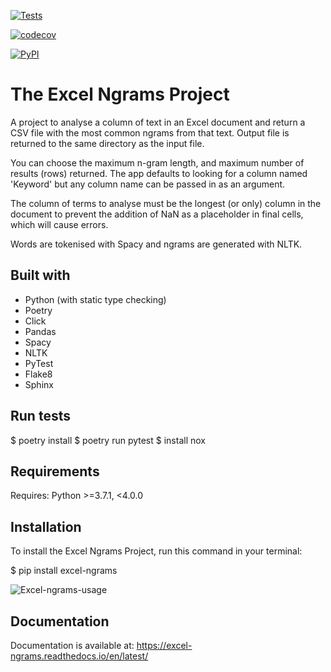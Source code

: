 [![Tests](https://github.com/mattyocode/excel-ngrams/workflows/Tests/badge.svg)](https://github.com/mattyocode/excel-ngrams/actions?workflow=Tests)

[![codecov](https://codecov.io/gh/mattyocode/excel-ngrams/branch/main/graph/badge.svg?token=0621CKX30T)](https://codecov.io/gh/mattyocode/excel-ngrams)

[![PyPI](https://img.shields.io/pypi/v/excel-ngrams.svg)](https://pypi.org/project/excel-ngrams/)

# The Excel Ngrams Project

A project to analyse a column of text in an Excel document and
return a CSV file with the most common ngrams from that text. Output file is returned to the same directory as the input file.

You can choose the maximum n-gram length, and maximum number of
results (rows) returned. The app defaults to looking for a column
named 'Keyword' but any column name can be passed in as an argument.

The column of terms to analyse must be the longest (or only) column in the document to prevent the addition of NaN as a placeholder in final cells, which will cause errors.

Words are tokenised with Spacy and ngrams are generated with NLTK.

## Built with

- Python (with static type checking)
- Poetry
- Click
- Pandas
- Spacy
- NLTK
- PyTest
- Flake8
- Sphinx

## Run tests

$ poetry install
$ poetry run pytest
$ install nox

## Requirements

Requires: Python >=3.7.1, <4.0.0

## Installation

To install the Excel Ngrams Project,
run this command in your terminal:

$ pip install excel-ngrams

![Excel-ngrams-usage](https://media.giphy.com/media/L3QRuhyMhdgUWNtwFp/giphy.gif)

## Documentation

Documentation is available at: https://excel-ngrams.readthedocs.io/en/latest/
